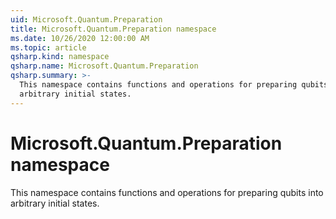 ```yaml
---
uid: Microsoft.Quantum.Preparation
title: Microsoft.Quantum.Preparation namespace
ms.date: 10/26/2020 12:00:00 AM
ms.topic: article
qsharp.kind: namespace
qsharp.name: Microsoft.Quantum.Preparation
qsharp.summary: >-
  This namespace contains functions and operations for preparing qubits into
  arbitrary initial states.
---
```


# Microsoft.Quantum.Preparation namespace

This namespace contains functions and operations for preparing qubits intoarbitrary initial states.

